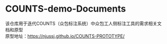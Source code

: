# COUNTS-demo-Documents
该仓库用于迭代COUNTS（众包标注系统）中众包工人侧标注工具的需求相关文档和原型</br>
原型地址：https://njussj.github.io/COUNTS-PROTOTYPE/
